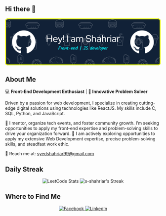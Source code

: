 ## Hi there 👋

<p align="center">
  <img src="./Shahriar.png" alt="Header"/>
</p>

## About Me

💻 **Front-End Development Enthusiast** | 🚀 **Innovative Problem Solver**

Driven by a passion for web development, I specialize in creating cutting-edge digital solutions using technologies like ReactJS. My skills include C, SQL, Python, and JavaScript.

🤝 I mentor, organize tech events, and foster community growth. I’m seeking opportunities to apply my front-end expertise and problem-solving skills to drive your organization forward.
🌟 I am actively exploring opportunities to apply my extensive Web Development expertise, precise problem-solving skills, and steadfast work ethic.

📩 Reach me at: syedshahriar99@gmail.com

## Daily Streak

<p align="center">
  <img src="https://leetcard.jacoblin.cool/syedshahriar99?theme=dark&font=ABeeZee" alt="LeetCode Stats"/>
  <img src="https://github-readme-streak-stats.herokuapp.com/?user=s-shahriar&theme=dark&hide_border=false" alt="s-shahriar's Streak"/>
</p>

## Where to Find Me

<p align="center">
  <a href="https://www.facebook.com/bin.omar.862852">
    <img src="https://img.shields.io/badge/Facebook-%231877F2.svg?&style=for-the-badge&logo=facebook&logoColor=white" alt="Facebook"/>
  </a>
  <a href="https://www.linkedin.com/in/syed-shahriar/">
    <img src="https://img.shields.io/badge/LinkedIn-%230A66C2.svg?&style=for-the-badge&logo=linkedin&logoColor=white" alt="LinkedIn"/>
  </a>
</p>

<!--
**s-shahriar/s-shahriar** is a ✨ _special_ ✨ repository because its `README.md` (this file) appears on your GitHub profile.

Here are some ideas to get you started:

- 🔭 I’m currently working on ...
- 🌱 I’m currently learning ...
- 👯 I’m looking to collaborate on ...
- 🤔 I’m looking for help with ...
- 💬 Ask me about ...
- 📫 How to reach me: ...
- 😄 Pronouns: ...
- ⚡ Fun fact: ...
-->
